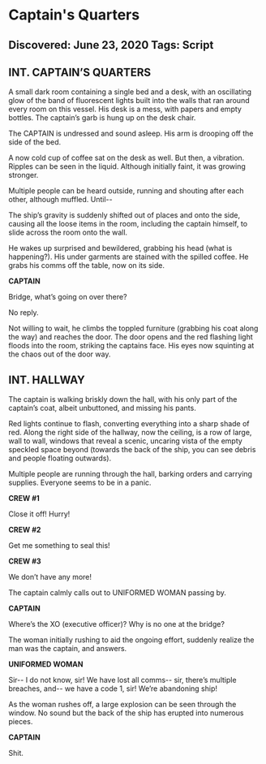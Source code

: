 # Captain's Quarters
Discovered: June 23, 2020
Tags: Script
---

## INT. CAPTAIN’S QUARTERS

A small dark room containing a single bed and a desk, with an oscillating glow of the band of fluorescent lights built into the walls that ran around every room on this vessel. His desk is a mess, with papers and empty bottles. The captain’s garb is hung up on the desk chair.

The CAPTAIN is undressed and sound asleep. His arm is drooping off the side of the bed.

A now cold cup of coffee sat on the desk as well. But then, a vibration. Ripples can be seen in the liquid. Although initially faint, it was growing stronger.

Multiple people can be heard outside, running and shouting after each other, although muffled. Until--

The ship’s gravity is suddenly shifted out of places and onto the side, causing all the loose items in the room, including the captain himself, to slide across the room onto the wall.

He wakes up surprised and bewildered, grabbing his head (what is happening?). His under garments are stained with the spilled coffee. He grabs his comms off the table, now on its side.

**CAPTAIN**

Bridge, what’s going on over there?

No reply.

Not willing to wait, he climbs the toppled furniture (grabbing his coat along the way) and reaches the door. The door opens and the red flashing light floods into the room, striking the captains face. His eyes now squinting at the chaos out of the door way.

## INT. HALLWAY

The captain is walking briskly down the hall, with his only part of the captain’s coat, albeit unbuttoned, and missing his pants.

Red lights continue to flash, converting everything into a sharp shade of red. Along the right side of the hallway, now the ceiling, is a row of large, wall to wall, windows that reveal a scenic, uncaring vista of the empty speckled space beyond (towards the back of the ship, you can see debris and people floating outwards).

Multiple people are running through the hall, barking orders and carrying supplies. Everyone seems to be in a panic.

**CREW #1**

Close it off! Hurry!

**CREW #2**

Get me something to seal this!

**CREW #3**

We don’t have any more!

The captain calmly calls out to UNIFORMED WOMAN passing by.

**CAPTAIN**

Where’s the XO (executive officer)? Why is no one at the bridge?

The woman initially rushing to aid the ongoing effort, suddenly realize the man was the captain, and answers.

**UNIFORMED WOMAN**

Sir-- I do not know, sir! We have lost all comms-- sir, there’s multiple breaches, and-- we have a code 1, sir! We’re abandoning ship!

As the woman rushes off, a large explosion can be seen through the window. No sound but the back of the ship has erupted into numerous pieces.

**CAPTAIN**

Shit.
